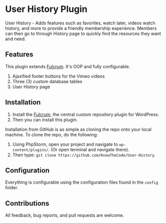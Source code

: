 # User History Plugin

User History - Adds features such as favorites, watch later, videos watch history, and more to provide a friendly membership experience.  Members can then go to through History page to quickly find the resources they want and need.

## Features

This plugin extends [Fulcrum](https://github.com/KnowTheCode/Fulcrum). It's OOP and fully configurable.

1. Ajaxified footer buttons for the Vimeo videos
2. Three (3) custom database tables
3. User History page

## Installation

1. Install the [Fulcrum](https://github.com/KnowTheCode/Fulcrum), the central custom repository plugin for WordPress.
2. Then you can install this plugin.

Installation from GitHub is as simple as cloning the repo onto your local machine.  To clone the repo, do the following:

1. Using PhpStorm, open your project and navigate to `wp-content/plugins/`. (Or open terminal and navigate there).
2. Then type: `git clone https://github.com/KnowTheCode/User-History`.

## Configuration

Everything is configurable using the configuration files found in the `config` folder.

## Contributions

All feedback, bug reports, and pull requests are welcome.